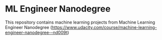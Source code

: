 # ML Engineer Nanodegree

This repository contains machine learning projects from Machine Learning Engineer Nanodegree (https://www.udacity.com/course/machine-learning-engineer-nanodegree--nd009t)
